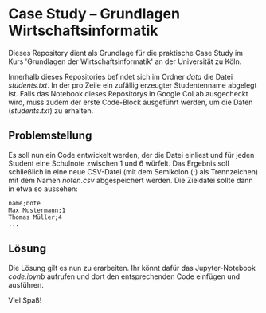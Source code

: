 # Case Study – Grundlagen Wirtschaftsinformatik
Dieses Repository dient als Grundlage für die praktische Case Study im Kurs 'Grundlagen der Wirtschaftsinformatik' an der Universität zu Köln.

Innerhalb dieses Repositories befindet sich im Ordner _data_ die Datei _students.txt_. In der pro Zeile ein zufällig erzeugter Studentenname abgelegt ist. Falls das Notebook dieses Repositorys in Google CoLab ausgecheckt wird, muss zudem der erste Code-Block ausgeführt werden, um die Daten (_students.txt_) zu erhalten.

## Problemstellung
Es soll nun ein Code entwickelt werden, der die Datei einliest und für jeden Student eine Schulnote zwischen 1 und 6 würfelt. Das Ergebnis soll schließlich in eine neue CSV-Datei (mit dem Semikolon (;) als Trennzeichen) mit dem Namen _noten.csv_ abgespeichert werden. Die Zieldatei sollte dann in etwa so aussehen:
```
name;note
Max Mustermann;1
Thomas Müller;4
...
```

## Lösung
Die Lösung gilt es nun zu erarbeiten. Ihr könnt dafür das Jupyter-Notebook _code.ipynb_ aufrufen und dort den entsprechenden Code einfügen und ausführen.

Viel Spaß!
